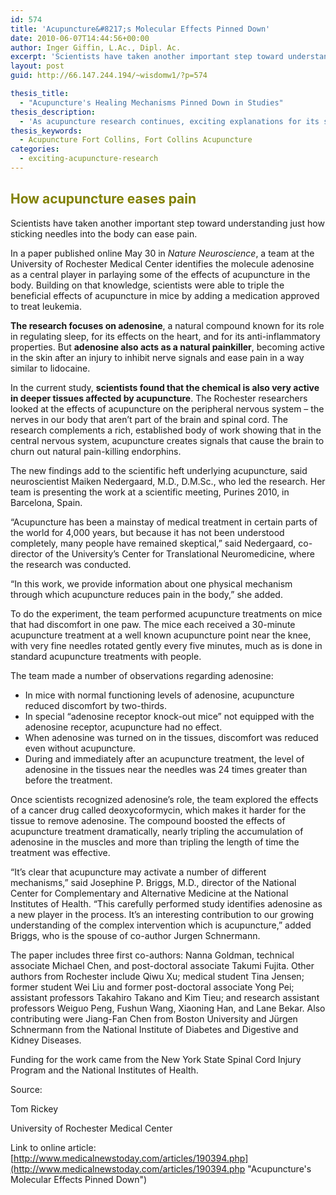 ```yaml
---
id: 574
title: 'Acupuncture&#8217;s Molecular Effects Pinned Down'
date: 2010-06-07T14:44:56+00:00
author: Inger Giffin, L.Ac., Dipl. Ac.
excerpt: 'Scientists have taken another important step toward understanding just how sticking needles into the body can ease pain.  In a paper published online May 30 in Nature Neuroscience, a team at the University of Rochester Medical Center identifies the molecule adenosine as a central player in parlaying some of the effects of acupuncture in the body.'
layout: post
guid: http://66.147.244.194/~wisdomw1/?p=574

thesis_title:
  - "Acupuncture's Healing Mechanisms Pinned Down in Studies"
thesis_description:
  - 'As acupuncture research continues, exciting explanations for its success -- from a scientific biomechanical perspective, continue to surface'
thesis_keywords:
  - Acupuncture Fort Collins, Fort Collins Acupuncture
categories:
  - exciting-acupuncture-research
---
```

## <span style="color: #808000;">How acupuncture eases pain</span>

Scientists have taken another important step toward understanding just how sticking needles into the body can ease pain.

In a paper published online May 30 in _Nature Neuroscience_, a team at the University of Rochester Medical Center identifies the molecule adenosine as a central player in parlaying some of the effects of acupuncture in the body. Building on that knowledge, scientists were able to triple the beneficial effects of acupuncture in mice by adding a medication approved to treat leukemia.

**The research focuses on adenosine**, a natural compound known for its role in regulating sleep, for its effects on the heart, and for its anti-inflammatory properties. But **adenosine also acts as a natural painkiller**, becoming active in the skin after an injury to inhibit nerve signals and ease pain in a way similar to lidocaine.

In the current study, **scientists found that the chemical is also very active in deeper tissues affected by acupuncture**. The Rochester researchers looked at the effects of acupuncture on the peripheral nervous system &#8211; the nerves in our body that aren&#8217;t part of the brain and spinal cord. The research complements a rich, established body of work showing that in the central nervous system, acupuncture creates signals that cause the brain to churn out natural pain-killing endorphins.

The new findings add to the scientific heft underlying acupuncture, said neuroscientist Maiken Nedergaard, M.D., D.M.Sc., who led the research. Her team is presenting the work at a scientific meeting, Purines 2010, in Barcelona, Spain.

&#8220;Acupuncture has been a mainstay of medical treatment in certain parts of the world for 4,000 years, but because it has not been understood completely, many people have remained skeptical,&#8221; said Nedergaard, co-director of the University&#8217;s Center for Translational Neuromedicine, where the research was conducted.

&#8220;In this work, we provide information about one physical mechanism through which acupuncture reduces pain in the body,&#8221; she added.

To do the experiment, the team performed acupuncture treatments on mice that had discomfort in one paw. The mice each received a 30-minute acupuncture treatment at a well known acupuncture point near the knee, with very fine needles rotated gently every five minutes, much as is done in standard acupuncture treatments with people.

The team made a number of observations regarding adenosine:

  * In mice with normal functioning levels of adenosine, acupuncture reduced discomfort by two-thirds.
  * In special &#8220;adenosine receptor knock-out mice&#8221; not equipped with the adenosine receptor, acupuncture had no effect.
  * When adenosine was turned on in the tissues, discomfort was reduced even without acupuncture.
  * During and immediately after an acupuncture treatment, the level of adenosine in the tissues near the needles was 24 times greater than before the treatment.

Once scientists recognized adenosine&#8217;s role, the team explored the effects of a cancer drug called deoxycoformycin, which makes it harder for the tissue to remove adenosine. The compound boosted the effects of acupuncture treatment dramatically, nearly tripling the accumulation of adenosine in the muscles and more than tripling the length of time the treatment was effective.

&#8220;It&#8217;s clear that acupuncture may activate a number of different mechanisms,&#8221; said Josephine P. Briggs, M.D., director of the National Center for Complementary and Alternative Medicine at the National Institutes of Health. &#8220;This carefully performed study identifies adenosine as a new player in the process. It&#8217;s an interesting contribution to our growing understanding of the complex intervention which is acupuncture,&#8221; added Briggs, who is the spouse of co-author Jurgen Schnermann.

The paper includes three first co-authors: Nanna Goldman, technical associate Michael Chen, and post-doctoral associate Takumi Fujita. Other authors from Rochester include Qiwu Xu; medical student Tina Jensen; former student Wei Liu and former post-doctoral associate Yong Pei; assistant professors Takahiro Takano and Kim Tieu; and research assistant professors Weiguo Peng, Fushun Wang, Xiaoning Han, and Lane Bekar. Also contributing were Jiang-Fan Chen from Boston University and Jürgen Schnermann from the National Institute of Diabetes and Digestive and Kidney Diseases.

Funding for the work came from the New York State Spinal Cord Injury Program and the National Institutes of Health.

Source:
  
Tom Rickey
  
University of Rochester Medical Center

Link to online article:  [http://www.medicalnewstoday.com/articles/190394.php](http://www.medicalnewstoday.com/articles/190394.php "Acupuncture's Molecular Effects Pinned Down")